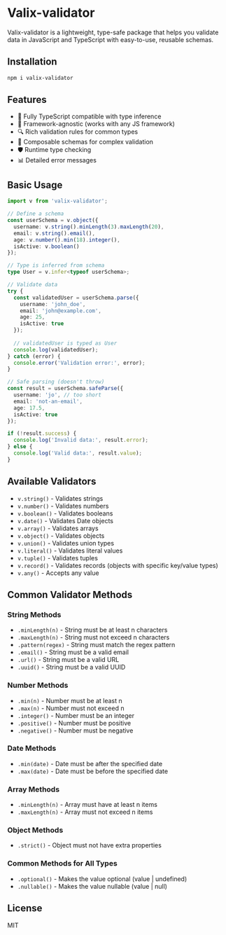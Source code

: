 # Valix-validator

Valix-validator is a lightweight, type-safe package that helps you validate data in JavaScript and TypeScript with easy-to-use, reusable schemas.

## Installation

```bash
npm i valix-validator
```

## Features

- 💪 Fully TypeScript compatible with type inference
- 🔄 Framework-agnostic (works with any JS framework)
- 🔍 Rich validation rules for common types
- 🧩 Composable schemas for complex validation
- 🛡️ Runtime type checking
- 📊 Detailed error messages

## Basic Usage

```typescript
import v from 'valix-validator';

// Define a schema
const userSchema = v.object({
  username: v.string().minLength(3).maxLength(20),
  email: v.string().email(),
  age: v.number().min(18).integer(),
  isActive: v.boolean()
});

// Type is inferred from schema
type User = v.infer<typeof userSchema>;

// Validate data
try {
  const validatedUser = userSchema.parse({
    username: 'john_doe',
    email: 'john@example.com',
    age: 25,
    isActive: true
  });
  
  // validatedUser is typed as User
  console.log(validatedUser);
} catch (error) {
  console.error('Validation error:', error);
}

// Safe parsing (doesn't throw)
const result = userSchema.safeParse({
  username: 'jo', // too short
  email: 'not-an-email',
  age: 17.5,
  isActive: true
});

if (!result.success) {
  console.log('Invalid data:', result.error);
} else {
  console.log('Valid data:', result.value);
}
```

## Available Validators

- `v.string()` - Validates strings
- `v.number()` - Validates numbers
- `v.boolean()` - Validates booleans
- `v.date()` - Validates Date objects
- `v.array()` - Validates arrays
- `v.object()` - Validates objects
- `v.union()` - Validates union types
- `v.literal()` - Validates literal values
- `v.tuple()` - Validates tuples
- `v.record()` - Validates records (objects with specific key/value types)
- `v.any()` - Accepts any value

## Common Validator Methods

### String Methods
- `.minLength(n)` - String must be at least n characters
- `.maxLength(n)` - String must not exceed n characters
- `.pattern(regex)` - String must match the regex pattern
- `.email()` - String must be a valid email
- `.url()` - String must be a valid URL
- `.uuid()` - String must be a valid UUID

### Number Methods
- `.min(n)` - Number must be at least n
- `.max(n)` - Number must not exceed n
- `.integer()` - Number must be an integer
- `.positive()` - Number must be positive
- `.negative()` - Number must be negative

### Date Methods
- `.min(date)` - Date must be after the specified date
- `.max(date)` - Date must be before the specified date

### Array Methods
- `.minLength(n)` - Array must have at least n items
- `.maxLength(n)` - Array must not exceed n items

### Object Methods
- `.strict()` - Object must not have extra properties

### Common Methods for All Types
- `.optional()` - Makes the value optional (value | undefined)
- `.nullable()` - Makes the value nullable (value | null)

## License

MIT

